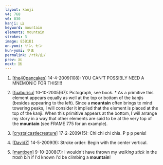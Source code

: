```yaml
---
layout: kanji
v4: 768
v6: 830
kanji: 山
keyword: mountain
elements: mountain
strokes: 3
image: E5B1B1
on-yomi: サン、セン
kun-yomi: やま
permalink: /rtk/山/
prev: 出
next: 拙
---
```


1) [<a href="http://kanji.koohii.com/profile/the40pancakes">the40pancakes</a>] 14-4-2009(108): YOU CAN&#039;T POSSIBLY NEED A MNEMONIC FOR THIS!!!!

2) [<a href="http://kanji.koohii.com/profile/fuaburisu">fuaburisu</a>] 10-10-2005(67): Pictograph, see book. * As a primitive this element appears equally as well at the top or bottom of the kanjis (besides appearing to the left). Since a<strong> mountain</strong> often brings to mind towering peaks, I will consider it implied that the element is placed at the top of the kanji. When this primitive appears at the bottom, I will arrange my story in a way that other elements are said to be at the very top of the<strong> mountain</strong> (see FRAME 775 for an example).

3) [<a href="http://kanji.koohii.com/profile/crystalcastlecreature">crystalcastlecreature</a>] 17-2-2009(15): Chi chi chi chia. P p p penis!

4) [<a href="http://kanji.koohii.com/profile/DavidZ">DavidZ</a>] 14-5-2009(9): Stroke order: Begin with the center vertical.

5) [<a href="http://kanji.koohii.com/profile/mantixen">mantixen</a>] 9-10-2008(7): I wouldn&#039;t have thrown my <em>walking stick</em> in the <em>trash bin</em> if I&#039;d known I&#039;d be climbing a<strong> mountain</strong>!

